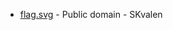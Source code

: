 * [flag.svg](https://commons.wikimedia.org/wiki/File:Sogn_og_Fjordane_våpen.svg) - Public domain - SKvalen
